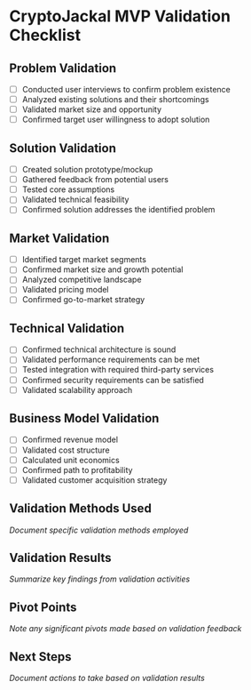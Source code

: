 # CryptoJackal MVP Validation Checklist

## Problem Validation
- [ ] Conducted user interviews to confirm problem existence
- [ ] Analyzed existing solutions and their shortcomings
- [ ] Validated market size and opportunity
- [ ] Confirmed target user willingness to adopt solution

## Solution Validation
- [ ] Created solution prototype/mockup
- [ ] Gathered feedback from potential users
- [ ] Tested core assumptions
- [ ] Validated technical feasibility
- [ ] Confirmed solution addresses the identified problem

## Market Validation
- [ ] Identified target market segments
- [ ] Confirmed market size and growth potential
- [ ] Analyzed competitive landscape
- [ ] Validated pricing model
- [ ] Confirmed go-to-market strategy

## Technical Validation
- [ ] Confirmed technical architecture is sound
- [ ] Validated performance requirements can be met
- [ ] Tested integration with required third-party services
- [ ] Confirmed security requirements can be satisfied
- [ ] Validated scalability approach

## Business Model Validation
- [ ] Confirmed revenue model
- [ ] Validated cost structure
- [ ] Calculated unit economics
- [ ] Confirmed path to profitability
- [ ] Validated customer acquisition strategy

## Validation Methods Used
*Document specific validation methods employed*

## Validation Results
*Summarize key findings from validation activities*

## Pivot Points
*Note any significant pivots made based on validation feedback*

## Next Steps
*Document actions to take based on validation results*
